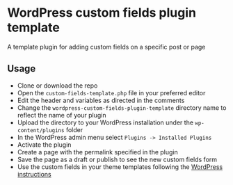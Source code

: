 # WordPress custom fields plugin template
A template plugin for adding custom fields on a specific post or page

## Usage

- Clone or download the repo
- Open the `custom-fields-template.php` file in your preferred editor
- Edit the header and variables as directed in the comments
- Change the `wordpress-custom-fields-plugin-template` directory name to reflect the name of your plugin
- Upload the directory to your WordPress installation under the `wp-content/plugins` folder
- In the WordPress admin menu select `Plugins -> Installed Plugins`
- Activate the plugin
- Create a page with the permalink specified in the plugin
- Save the page as a draft or publish to see the new custom fields form
- Use the custom fields in your theme templates following the [WordPress instructions](https://codex.wordpress.org/Custom_Fields)
